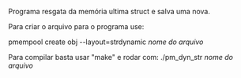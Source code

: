 Programa resgata da memória ultima struct e salva uma nova.

Para criar o arquivo para o programa use:

pmempool create obj --layout=strdynamic *nome do arquivo*

Para compilar basta usar "make" e rodar com: 
  ./pm_dyn_str *nome do arquivo*
